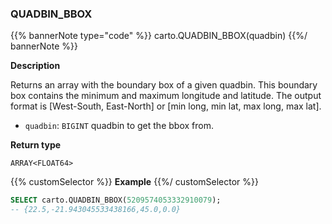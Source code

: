 ### QUADBIN_BBOX

{{% bannerNote type="code" %}}
carto.QUADBIN_BBOX(quadbin)
{{%/ bannerNote %}}

**Description**

Returns an array with the boundary box of a given quadbin. This boundary box contains the minimum and maximum longitude and latitude. The output format is [West-South, East-North] or [min long, min lat, max long, max lat].

* `quadbin`: `BIGINT` quadbin to get the bbox from.

**Return type**

`ARRAY<FLOAT64>`

{{% customSelector %}}
**Example**
{{%/ customSelector %}}

```sql
SELECT carto.QUADBIN_BBOX(5209574053332910079);
-- {22.5,-21.943045533438166,45.0,0.0}
```
